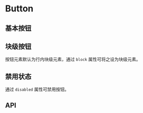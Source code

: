 # Button

## 基本按钮

<demo src="button/basic" />

## 块级按钮

按钮元素默认为行内块级元素，通过 `block` 属性可将之设为块级元素。

<demo src="button/block" />

## 禁用状态

通过 `disabled` 属性可禁用按钮。

<demo src="button/disabled" />

## API

<api src="button" />
